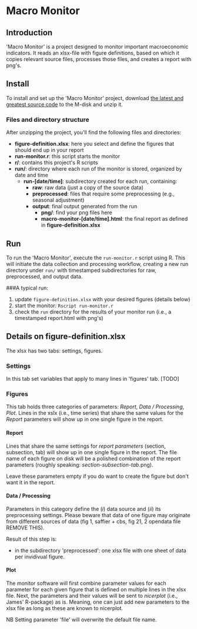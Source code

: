 # Macro Monitor

## Introduction
'Macro Monitor' is a project designed to monitor important macroeconomic indicators. It reads an xlsx-file with figure definitions, based on which it copies relevant source files, processes those files, and creates a report with png's.

## Install
To install and set up the 'Macro Monitor' project, download [the latest and greatest source code](https://github.com/data-science-made-easy/macro-monitor/archive/refs/heads/master.zip) to the M-disk and unzip it.

### Files and directory structure
After unzipping the project, you'll find the following files and directories:

- **figure-definition.xlsx**: here you select and define the figures that should end up in your report
- **run-monitor.r**: this script starts the monitor
- **r/**: contains this project's R scripts
- **run/**: directory where each run of the monitor is stored, organized by date and time
  - **run-[date/time]**: subdirectory created for each run, containing:
    - **raw**: raw data (just a copy of the source data)
    - **preprocessed**: files that require some preprocessing (e.g., seasonal adjustment)
    - **output**: final output generated from the run
      - **png/**: find your png files here
      - **macro-monitor-[date/time].html**: the final report as defined in **figure-definition.xlsx**

## Run
To run the 'Macro Monitor', execute the `run-monitor.r` script using R. This will initiate the data collection and processing workflow, creating a new run directory under `run/` with timestamped subdirectories for raw, preprocessed, and output data.

###A typical run:

1. update `figure-definition.xlsx` with your desired figures (details below)
2. start the monitor: `Rscript run-monitor.r`
3. check the `run` directory for the results of your monitor run (i.e., a timestamped report.html with png's)

## Details on figure-definition.xlsx
The xlsx has two tabs: settings, figures.

### Settings
In this tab set variables that apply to many lines in 'figures' tab. [TODO]

### Figures
This tab holds three categories of parameters: *Report*, *Data / Processing*, *Plot*. Lines in the xslx (i.e., time series) that share the same values for the *Report* parameters will show up in one single figure in the report.

#### Report
Lines that share the same settings for *report parameters* (section, subsection, tab) will show up in one single figure in the report. The file name of each figure on disk will be a polished combination of the report parameters (roughly speaking: *section*-*subsection*-*tab*.png).

Leave these parameters empty if you do want to create the figure but don't want it in the report.

#### Data / Processing
Parameters in this category define the (*i*) data source and (*ii*) its preprocessing settings. Please beware that data of one figure may originate from different sources of data (fig 1, saffier + cbs, fig 21, 2 opendata file REMOVE THIS).

Result of this step is:

- in the subdirectory 'preprocessed': one xlsx file with one sheet of data per invidivual figure.


#### Plot
The monitor software will first combine parameter values for each parameter for each given figure that is defined on multiple lines in the xlsx file. Next, the parameters and their values will be sent to *nicerplot* (i.e., James' R-package) as is. Meaning, one can just add new parameters to the xlsx file as long as these are known to nicerplot.

NB Setting parameter 'file' will overwrite the default file name.